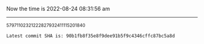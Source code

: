 Now the time is 2022-08-24 08:31:56 am

---

<small>57971102321222827932411115201840</small>

```txt
Latest commit SHA is: 90b1fb8f35e8f9dee91b5f9c4346cffc87bc5a8d
```
